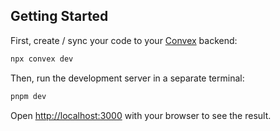 ## Getting Started

First, create / sync your code to your [Convex](https://www.convex.dev/) backend:

```bash
npx convex dev
```

Then, run the development server in a separate terminal:

```bash
pnpm dev
```

Open [http://localhost:3000](http://localhost:3000) with your browser to see the result.
